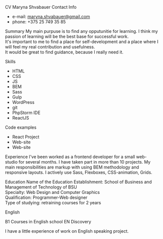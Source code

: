 CV
Maryna Shvabauer
Contact Info
- e-mail: maryna.shvabauer@gmail.com
- phone: +375 25 749 35 85

Summary
My main purpuse is to find any opputunitie for learning. I think my passion of learning will be the best base for successful work.    
It's important to me to find a place for self-development and a place where I will feel my real contribution and usefulness.     
It would be great to find guidance, because I really need it.	

Skills
- HTML
- CSS
- JS
- BEM
- Sass
- Gulp
- WordPress
- git
- PhpStorm IDE
- ReactJS

Code examples
- React Project
- Web-site
- Web-site

Experience 
I've been worked as a frontend developer for a small web-studio for several months. I have taken part in more than 10 projects. My main responsibilities are markup with using BEM methodology and responsive layouts. I actively use Sass, Flexboxes, CSS-animation, Grids. 

Education
Name of the Education Establishment: School of Business and Management of Technology of BSU     
Specialty:  Web Design and Computer Graphics  
Qualification:  Programmer-Web designer  
Type of studying: retraining courses for 2 years   

English

B1 
Courses in English school EN Discovery

I have a little experience of work on English speaking project. 
